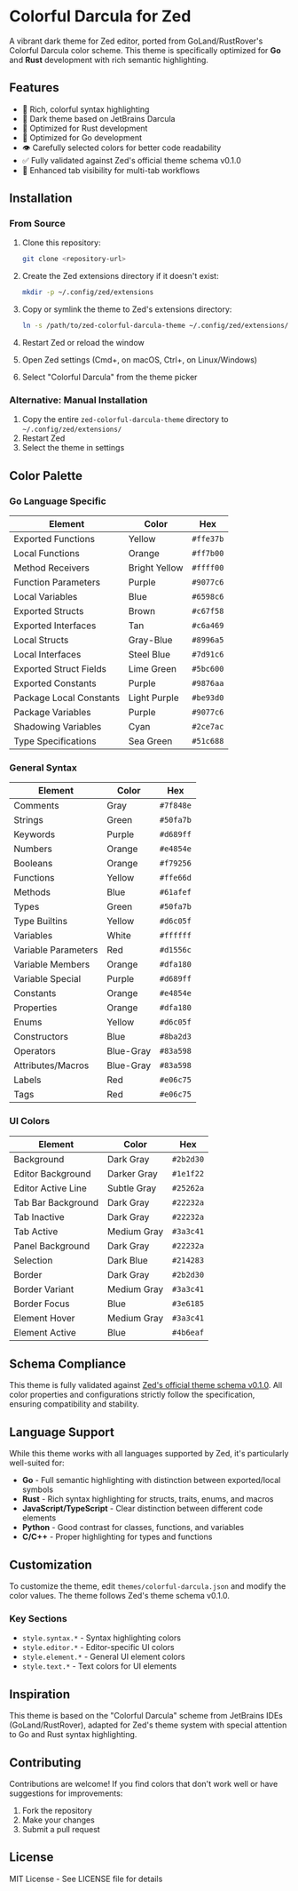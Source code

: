 # Colorful Darcula for Zed

A vibrant dark theme for Zed editor, ported from GoLand/RustRover's Colorful Darcula color scheme. This theme is specifically optimized for **Go** and **Rust** development with rich semantic highlighting.

## Features

- 🎨 Rich, colorful syntax highlighting
- 🌙 Dark theme based on JetBrains Darcula
- 🦀 Optimized for Rust development
- 🐹 Optimized for Go development
- 👁️ Carefully selected colors for better code readability
- ✅ Fully validated against Zed's official theme schema v0.1.0
- 🎯 Enhanced tab visibility for multi-tab workflows

## Installation

### From Source

1. Clone this repository:
   ```bash
   git clone <repository-url>
   ```

2. Create the Zed extensions directory if it doesn't exist:
   ```bash
   mkdir -p ~/.config/zed/extensions
   ```

3. Copy or symlink the theme to Zed's extensions directory:
   ```bash
   ln -s /path/to/zed-colorful-darcula-theme ~/.config/zed/extensions/colorful-darcula
   ```

4. Restart Zed or reload the window

5. Open Zed settings (Cmd+, on macOS, Ctrl+, on Linux/Windows)

6. Select "Colorful Darcula" from the theme picker

### Alternative: Manual Installation

1. Copy the entire `zed-colorful-darcula-theme` directory to `~/.config/zed/extensions/`
2. Restart Zed
3. Select the theme in settings

## Color Palette

### Go Language Specific

| Element | Color | Hex |
|---------|-------|-----|
| Exported Functions | Yellow | `#ffe37b` |
| Local Functions | Orange | `#ff7b00` |
| Method Receivers | Bright Yellow | `#ffff00` |
| Function Parameters | Purple | `#9077c6` |
| Local Variables | Blue | `#6598c6` |
| Exported Structs | Brown | `#c67f58` |
| Exported Interfaces | Tan | `#c6a469` |
| Local Structs | Gray-Blue | `#8996a5` |
| Local Interfaces | Steel Blue | `#7d91c6` |
| Exported Struct Fields | Lime Green | `#5bc600` |
| Exported Constants | Purple | `#9876aa` |
| Package Local Constants | Light Purple | `#be93d0` |
| Package Variables | Purple | `#9077c6` |
| Shadowing Variables | Cyan | `#2ce7ac` |
| Type Specifications | Sea Green | `#51c688` |

### General Syntax

| Element | Color | Hex |
|---------|-------|-----|
| Comments | Gray | `#7f848e` |
| Strings | Green | `#50fa7b` |
| Keywords | Purple | `#d689ff` |
| Numbers | Orange | `#e4854e` |
| Booleans | Orange | `#f79256` |
| Functions | Yellow | `#ffe66d` |
| Methods | Blue | `#61afef` |
| Types | Green | `#50fa7b` |
| Type Builtins | Yellow | `#d6c05f` |
| Variables | White | `#ffffff` |
| Variable Parameters | Red | `#d1556c` |
| Variable Members | Orange | `#dfa180` |
| Variable Special | Purple | `#d689ff` |
| Constants | Orange | `#e4854e` |
| Properties | Orange | `#dfa180` |
| Enums | Yellow | `#d6c05f` |
| Constructors | Blue | `#8ba2d3` |
| Operators | Blue-Gray | `#83a598` |
| Attributes/Macros | Blue-Gray | `#83a598` |
| Labels | Red | `#e06c75` |
| Tags | Red | `#e06c75` |

### UI Colors

| Element | Color | Hex |
|---------|-------|-----|
| Background | Dark Gray | `#2b2d30` |
| Editor Background | Darker Gray | `#1e1f22` |
| Editor Active Line | Subtle Gray | `#25262a` |
| Tab Bar Background | Dark Gray | `#22232a` |
| Tab Inactive | Dark Gray | `#22232a` |
| Tab Active | Medium Gray | `#3a3c41` |
| Panel Background | Dark Gray | `#22232a` |
| Selection | Dark Blue | `#214283` |
| Border | Dark Gray | `#2b2d30` |
| Border Variant | Medium Gray | `#3a3c41` |
| Border Focus | Blue | `#3e6185` |
| Element Hover | Medium Gray | `#3a3c41` |
| Element Active | Blue | `#4b6eaf` |

## Schema Compliance

This theme is fully validated against [Zed's official theme schema v0.1.0](https://zed.dev/schema/themes/v0.1.0.json). All color properties and configurations strictly follow the specification, ensuring compatibility and stability.

## Language Support

While this theme works with all languages supported by Zed, it's particularly well-suited for:

- **Go** - Full semantic highlighting with distinction between exported/local symbols
- **Rust** - Rich syntax highlighting for structs, traits, enums, and macros
- **JavaScript/TypeScript** - Clear distinction between different code elements
- **Python** - Good contrast for classes, functions, and variables
- **C/C++** - Proper highlighting for types and functions

## Customization

To customize the theme, edit `themes/colorful-darcula.json` and modify the color values. The theme follows Zed's theme schema v0.1.0.

### Key Sections

- `style.syntax.*` - Syntax highlighting colors
- `style.editor.*` - Editor-specific UI colors
- `style.element.*` - General UI element colors
- `style.text.*` - Text colors for UI elements

## Inspiration

This theme is based on the "Colorful Darcula" scheme from JetBrains IDEs (GoLand/RustRover), adapted for Zed's theme system with special attention to Go and Rust syntax highlighting.

## Contributing

Contributions are welcome! If you find colors that don't work well or have suggestions for improvements:

1. Fork the repository
2. Make your changes
3. Submit a pull request

## License

MIT License - See LICENSE file for details

